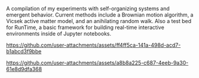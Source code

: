 
A compilation of my experiments with self-organizing systems and emergent behavior. Current methods include a Brownian motion algorithm, a Vicsek active matter model, and an anihilating random walk. Also a test bed for RunTime, a basic framework for building real-time interactive environments inside of Jupyter notebooks.

https://github.com/user-attachments/assets/ff4ff5ca-141a-498d-acd7-b1abcd3f9bbe

https://github.com/user-attachments/assets/a8b8a225-c687-4eeb-9a30-61e8d9dfa368
